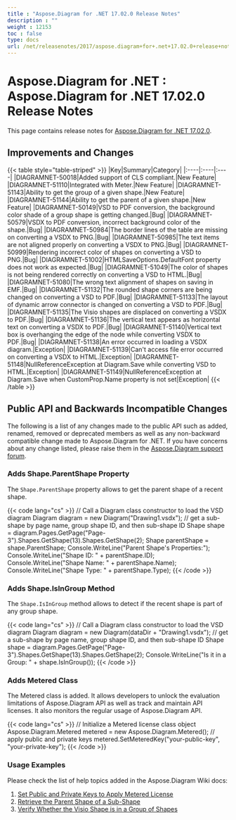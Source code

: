 ```yaml
---
title : "Aspose.Diagram for .NET 17.02.0 Release Notes" 
description : "" 
weight : 12153 
toc : false
type: docs
url: /net/releasenotes/2017/aspose.diagram+for+.net+17.02.0+release+notes/
---
```


# Aspose.Diagram for .NET : Aspose.Diagram for .NET 17.02.0 Release Notes


This page contains release notes for [Aspose.Diagram for .NET 17.02.0](https://www.nuget.org/packages/Aspose.Diagram/17.2.0).

## Improvements and Changes

{{< table style="table-striped" >}}
|Key|Summary|Category|
|:----|:----|:----|
|DIAGRAMNET-50018|Added support of CLS compliant.|New Feature|
|DIAGRAMNET-51110|Integrated with Meter.|New Feature|
|DIAGRAMNET-51143|Ability to get the group of a given shape.|New Feature|
|DIAGRAMNET-51144|Ability to get the parent of a given shape.|New Feature|
|DIAGRAMNET-50149|VSD to PDF conversion, the background color shade of a group shape is getting changed.|Bug|
|DIAGRAMNET-50579|VSDX to PDF conversion, incorrect background color of the shape.|Bug|
|DIAGRAMNET-50984|The border lines of the table are missing on converting a VSDX to PNG.|Bug|
|DIAGRAMNET-50985|The text items are not aligned properly on converting a VSDX to PNG.|Bug|
|DIAGRAMNET-50999|Rendering incorrect color of shapes on converting a VSD to PNG.|Bug|
|DIAGRAMNET-51002|HTMLSaveOptions.DefaultFont property does not work as expected.|Bug|
|DIAGRAMNET-51049|The color of shapes is not being rendered correctly on converting a VSD to HTML.|Bug|
|DIAGRAMNET-51080|The wrong text alignment of shapes on saving in EMF.|Bug|
|DIAGRAMNET-51132|The rounded shape corners are being changed on converting a VSD to PDF.|Bug|
|DIAGRAMNET-51133|The layout of dynamic arrow connector is changed on converting a VSD to PDF.|Bug|
|DIAGRAMNET-51135|The Visio shapes are displaced on converting a VSDX to PDF.|Bug|
|DIAGRAMNET-51136|The vertical text appears as horizontal text on converting a VSDX to PDF.|Bug|
|DIAGRAMNET-51140|Vertical text box is overhanging the edge of the node while converting VSDX to PDF.|Bug|
|DIAGRAMNET-51138|An error occurred in loading a VSDX diagram.|Exception|
|DIAGRAMNET-51139|Can't access file error occurred on converting a VSDX to HTML.|Exception|
|DIAGRAMNET-51148|NullReferenceException at Diagram.Save while converting VSD to HTML.|Exception|
|DIAGRAMNET-51149|NullReferenceException at Diagram.Save when CustomProp.Name property is not set|Exception|
{{< /table >}}

## Public API and Backwards Incompatible Changes

The following is a list of any changes made to the public API such as added, renamed, removed or deprecated members as well as any non-backward compatible change made to Aspose.Diagram for .NET. If you have concerns about any change listed, please raise them in the [Aspose.Diagram support forum](http://www.aspose.com/community/forums/aspose.diagram-product-family/489/showforum.aspx).

### Adds Shape.ParentShape Property

The `Shape.ParentShape` property allows to get the parent shape of a recent shape.

{{< code lang="cs" >}}
// Call a Diagram class constructor to load the VSD diagram
Diagram diagram = new Diagram("Drawing1.vsdx");
// get a sub-shape by page name, group shape ID, and then sub-shape ID
Shape shape = diagram.Pages.GetPage("Page-3").Shapes.GetShape(13).Shapes.GetShape(2);
Shape parentShape = shape.ParentShape;
Console.WriteLine("Parent Shape's Properties:");
Console.WriteLine("Shape ID: " + parentShape.ID);
Console.WriteLine("Shape Name: " + parentShape.Name);
Console.WriteLine("Shape Type: " + parentShape.Type);
{{< /code >}}

### Adds Shape.IsInGroup Method 

The `Shape.IsInGroup` method allows to detect if the recent shape is part of any group shape.

{{< code lang="cs" >}}
// Call a Diagram class constructor to load the VSD diagram
Diagram diagram = new Diagram(dataDir + "Drawing1.vsdx");
// get a sub-shape by page name, group shape ID, and then sub-shape ID
Shape shape = diagram.Pages.GetPage("Page-3").Shapes.GetShape(13).Shapes.GetShape(2);
Console.WriteLine("Is it in a Group: " + shape.IsInGroup());
{{< /code >}}

### Adds Metered Class

The Metered class is added. It allows developers to unlock the evaluation limitations of Aspose.Diagram API as well as track and maintain API licenses. It also monitors the regular usage of Aspose.Diagram API.

{{< code lang="cs" >}}
// Initialize a Metered license class object
Aspose.Diagram.Metered metered = new Aspose.Diagram.Metered();
// apply public and private keys
metered.SetMeteredKey("your-public-key", "your-private-key");
{{< /code >}}

### Usage Examples

Please check the list of help topics added in the Aspose.Diagram Wiki docs:

1.  [Set Public and Private Keys to Apply Metered License](https://docs2.aspose.com/diagram/net/gettingstarted/licensing#licensing-setpublicandprivatekeystoapplymeteredlicense)
2.  [Retrieve the Parent Shape of a Sub-Shape](https://docs2.aspose.com/diagram/net/developerguide/workingwithshapes/add+retrieve+copy+and+read+visio+shape+data#add,retrieve,copyandreadvisioshapedata-retrievetheparentshapeofasub-shape)
3.  [Verify Whether the Visio Shape is in a Group of Shapes](https://docs2.aspose.com/diagram/net/developerguide/workingwithshapes/group+convert+and+verify+shapes#group,convertandverifyshapes-verifywhetherthevisioshapeisinagroupofshapes)

